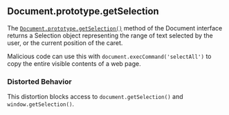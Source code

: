 ## Document.prototype.getSelection

The [`Document.prototype.getSelection()`](https://developer.mozilla.org/en-US/docs/Web/API/Document/getSelection) method of the Document interface returns a Selection object representing the range of text selected by the user, or the current position of the caret.

Malicious code can use this with `document.execCommand('selectAll')` to copy the entire visible contents of a web page. 

### Distorted Behavior

This distortion blocks access to `document.getSelection()` and `window.getSelection()`.
